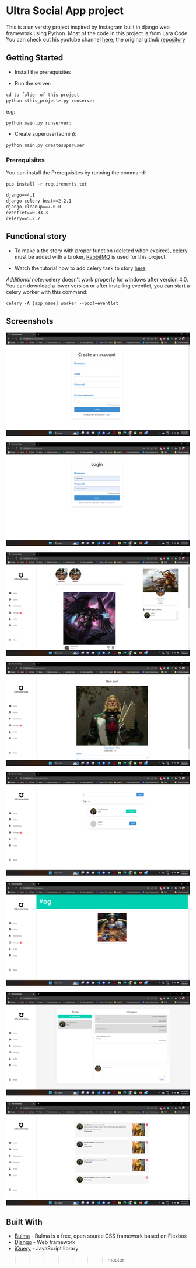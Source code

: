 # Ultra Social App project

This is a university project inspired by Instagram built in django web framework using Python. Most of the code in this project is from Lara Code. You can check out his youtube channel [here](https://www.youtube.com/@laracode7372), the original github [repository](https://github.com/byronlara5/django_instagram_clone_youtube)


## Getting Started

- Install the prerequisites

- Run the server:
```
cd to folder of this project
python <this_project>.py runserver
```
e.g: 
```
python main.py runserver:
```

- Create superuser(admin):

```
python main.py createsuperuser
```


### Prerequisites

You can install the Prerequisites by running the command: 

```
pip install -r requirements.txt
```

```
django==4.1
django-celery-beat==2.2.1
django-cleanup==7.0.0
eventlet==0.33.3
celery==5.2.7
```

## Functional story

- To make a the story with proper function (deleted when expired), [celery](https://docs.celeryq.dev/en/stable/getting-started/introduction.html) must be added with a broker, [RabbitMQ](https://www.rabbitmq.com/) is used for this project.

- Watch the tutorial how to add celery task to story [here](https://www.youtube.com/watch?v=UU6PfdyWADc&list=PL9tgJISrBWc5619CclyqYrnnMkVOPzVYM&index=36&ab_channel=LaraCode)

*Additional note*: celery doesn't work properly for windows after version 4.0. You can download a lower version or after installing eventlet, you can start a celery worker with this command:
```
celery -A [app_name] worker --pool=eventlet
```

## Screenshots

![Screen](screenshots/screen1.png?raw=true)


![Screen](screenshots/screen2.png?raw=true)


![Screen](screenshots/screen3.png?raw=true)


![Screen](screenshots/screen4.png?raw=true)


![Screen](screenshots/screen5.png?raw=true)


![Screen](screenshots/screen6.png?raw=true)


![Screen](screenshots/screen7.png?raw=true)


![Screen](screenshots/screen8.png?raw=true)




## Built With
* [Bulma](https://bulma.io/) - Bulma is a free, open source CSS framework based on Flexbox
* [Django](https://www.djangoproject.com/) - Web framework
* [jQuery](https://jquery.com/) - JavaScript library
>>>>>>> master
